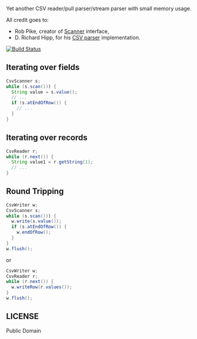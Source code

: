 Yet another CSV reader/pull parser/stream parser with small memory usage.

All credit goes to:
* Rob Pike, creator of [Scanner](http://tip.golang.org/pkg/bufio/#Scanner) interface,
* D. Richard Hipp, for his [CSV parser](http://www.sqlite.org/cgi/src/artifact/6276582ee4e9114e) implementation.

[![Build Status](https://travis-ci.org/gwenn/scanner.svg)](https://travis-ci.org/gwenn/scanner)

## Iterating over fields

```java
CsvScanner s;
while (s.scan())) {
  String value = s.value();
  // ...
  if (s.atEndOfRow()) {
    // ...
  }
}
```

## Iterating over records

```java
CsvReader r;
while (r.next()) {
  String value1 = r.getString(1);
  // ...
}
```

## Round Tripping

```java
CsvWriter w;
CsvScanner s;
while (s.scan())) {
  w.write(s.value());
  if (s.atEndOfRow()) {
    w.endOfRow();
  }
}
w.flush();
```

or

```java
CsvWriter w;
CsvReader r;
while (r.next()) {
  w.writeRow(r.values());
}
w.flush();
```

LICENSE
-------
Public Domain

